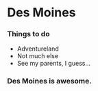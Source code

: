 # Des Moines

### Things to do
- Adventureland
- Not much else
- See my parents, I guess...

### Des Moines is awesome.
